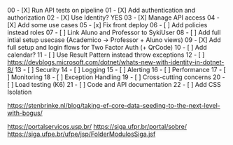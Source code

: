 00 - [X] Run API tests on pipeline
01 - [X] Add authentication and authorization
02 - [X] Use Identity? YES
03 - [X] Manage API access
04 - [X] Add some use cases
05 - [x] Fix front deploy
06 - [ ] Add policies instead roles
07 - [ ] Link Aluno and Professor to SykiUser
08 - [ ] Add full intial setup usecase (Academico -> Professor + Aluno views)
09 - [X] Add full setup and login flows for Two Factor Auth (+ QrCode)
10 - [ ] Add calendar?
11 - [ ] Use Result Pattern instead throw exceptions
12 - [ ] https://devblogs.microsoft.com/dotnet/whats-new-with-identity-in-dotnet-8/
13 - [ ] Security
14 - [ ] Logging
15 - [ ] Alerting
16 - [ ] Performance
17 - [ ] Monitoring
18 - [ ] Exception Handling
19 - [ ] Cross-cutting concerns
20 - [ ] Load testing (K6)
21 - [ ] Code and API documentation
22 - [ ] Add CSS Isolation

https://stenbrinke.nl/blog/taking-ef-core-data-seeding-to-the-next-level-with-bogus/

https://portalservicos.usp.br/
https://siga.ufpr.br/portal/sobre/
https://siga.ufpe.br/ufpe/jsp/FolderModulosSiga.jsf
